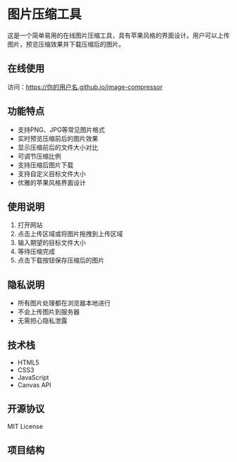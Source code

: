 # 图片压缩工具

这是一个简单易用的在线图片压缩工具，具有苹果风格的界面设计。用户可以上传图片，预览压缩效果并下载压缩后的图片。

## 在线使用

访问：https://你的用户名.github.io/image-compressor

## 功能特点

- 支持PNG、JPG等常见图片格式
- 实时预览压缩前后的图片效果
- 显示压缩前后的文件大小对比
- 可调节压缩比例
- 支持压缩后图片下载
- 支持自定义目标文件大小
- 优雅的苹果风格界面设计

## 使用说明

1. 打开网站
2. 点击上传区域或将图片拖拽到上传区域
3. 输入期望的目标文件大小
4. 等待压缩完成
5. 点击下载按钮保存压缩后的图片

## 隐私说明

- 所有图片处理都在浏览器本地进行
- 不会上传图片到服务器
- 无需担心隐私泄露

## 技术栈

- HTML5
- CSS3
- JavaScript
- Canvas API

## 开源协议

MIT License

## 项目结构
